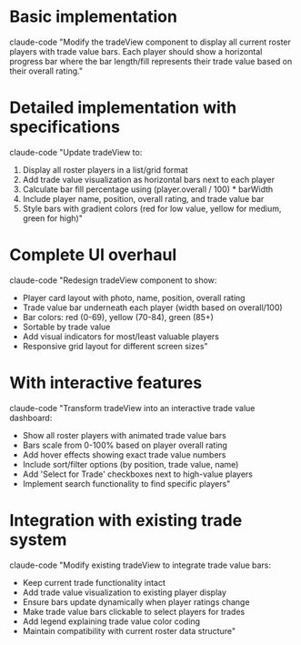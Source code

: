 
# Basic implementation
claude-code "Modify the tradeView component to display all current roster players with trade value bars. Each player should show a horizontal progress bar where the bar length/fill represents their trade value based on their overall rating."

# Detailed implementation with specifications
claude-code "Update tradeView to:
1. Display all roster players in a list/grid format
2. Add trade value visualization as horizontal bars next to each player
3. Calculate bar fill percentage using (player.overall / 100) * barWidth
4. Include player name, position, overall rating, and trade value bar
5. Style bars with gradient colors (red for low value, yellow for medium, green for high)"

# Complete UI overhaul
claude-code "Redesign tradeView component to show:
- Player card layout with photo, name, position, overall rating
- Trade value bar underneath each player (width based on overall/100)
- Bar colors: red (0-69), yellow (70-84), green (85+)
- Sortable by trade value
- Add visual indicators for most/least valuable players
- Responsive grid layout for different screen sizes"

# With interactive features
claude-code "Transform tradeView into an interactive trade value dashboard:
- Show all roster players with animated trade value bars
- Bars scale from 0-100% based on player overall rating
- Add hover effects showing exact trade value numbers
- Include sort/filter options (by position, trade value, name)
- Add 'Select for Trade' checkboxes next to high-value players
- Implement search functionality to find specific players"

# Integration with existing trade system
claude-code "Modify existing tradeView to integrate trade value bars:
- Keep current trade functionality intact
- Add trade value visualization to existing player display
- Ensure bars update dynamically when player ratings change
- Make trade value bars clickable to select players for trades
- Add legend explaining trade value color coding
- Maintain compatibility with current roster data structure"
